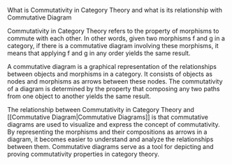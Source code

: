 What is Commutativity in Category Theory and what is its relationship with Commutative Diagram

Commutativity in Category Theory refers to the property of morphisms to commute with each other. In other words, given two morphisms f and g in a category, if there is a commutative diagram involving these morphisms, it means that applying f and g in any order yields the same result.

A commutative diagram is a graphical representation of the relationships between objects and morphisms in a category. It consists of objects as nodes and morphisms as arrows between these nodes. The commutativity of a diagram is determined by the property that composing any two paths from one object to another yields the same result.

The relationship between Commutativity in Category Theory and [[Commutative Diagram|Commutative Diagrams]] is that commutative diagrams are used to visualize and express the concept of commutativity. By representing the morphisms and their compositions as arrows in a diagram, it becomes easier to understand and analyze the relationships between them. Commutative diagrams serve as a tool for depicting and proving commutativity properties in category theory.